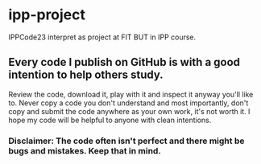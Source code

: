 # ipp-project
IPPCode23 interpret as project at FIT BUT in IPP course.

## Every code I publish on GitHub is with a good intention to help others study.
Review the code, download it, play with it and inspect it anyway you'll like to. 
Never copy a code you don't understand and most importantly, don't copy and submit the code anywhere as your own work, it's not worth it.
I hope my code will be helpful to anyone with clean intentions.

### Disclaimer: The code often isn't perfect and there might be bugs and mistakes. Keep that in mind.

